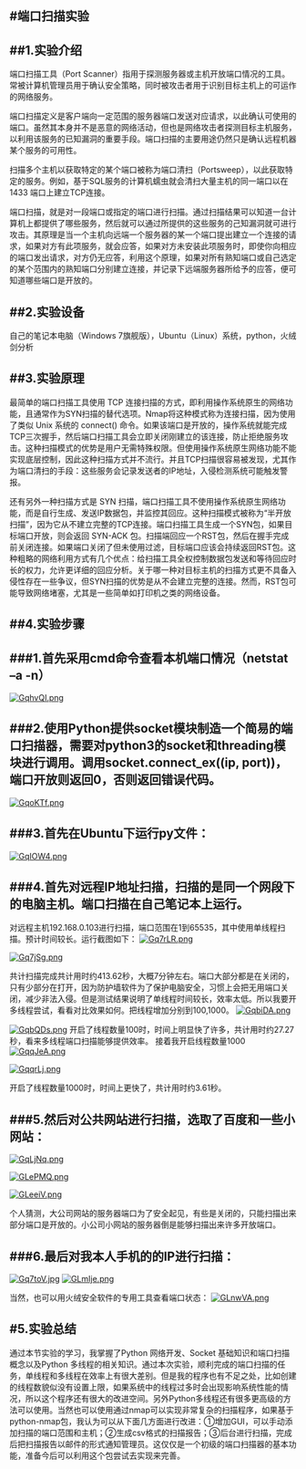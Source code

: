 #端口扫描实验
----------------------------
##1.实验介绍
----------------------------
端口扫描工具（Port Scanner）指用于探测服务器或主机开放端口情况的工具。常被计算机管理员用于确认安全策略，同时被攻击者用于识别目标主机上的可运作的网络服务。

端口扫描定义是客户端向一定范围的服务器端口发送对应请求，以此确认可使用的端口。虽然其本身并不是恶意的网络活动，但也是网络攻击者探测目标主机服务，以利用该服务的已知漏洞的重要手段。端口扫描的主要用途仍然只是确认远程机器某个服务的可用性。

扫描多个主机以获取特定的某个端口被称为端口清扫（Portsweep），以此获取特定的服务。例如，基于SQL服务的计算机蠕虫就会清扫大量主机的同一端口以在 1433 端口上建立TCP连接。

端口扫描，就是对一段端口或指定的端口进行扫描。通过扫描结果可以知道一台计算机上都提供了哪些服务，然后就可以通过所提供的这些服务的己知漏洞就可进行攻击。其原理是当一个主机向远端一个服务器的某一个端口提出建立一个连接的请求，如果对方有此项服务，就会应答，如果对方未安装此项服务时，即使你向相应的端口发出请求，对方仍无应答，利用这个原理，如果对所有熟知端口或自己选定的某个范围内的熟知端口分别建立连接，并记录下远端服务器所给予的应答，便可知道哪些端口是开放的。

##2.实验设备
------------------------------
自己的笔记本电脑（Windows 7旗舰版），Ubuntu（Linux）系统，python，火绒剑分析

##3.实验原理
----------------------------
最简单的端口扫描工具使用 TCP 连接扫描的方式，即利用操作系统原生的网络功能，且通常作为SYN扫描的替代选项。Nmap将这种模式称为连接扫描，因为使用了类似 Unix 系统的 connect() 命令。如果该端口是开放的，操作系统就能完成TCP三次握手，然后端口扫描工具会立即关闭刚建立的该连接，防止拒绝服务攻击。这种扫描模式的优势是用户无需特殊权限。但使用操作系统原生网络功能不能实现底层控制，因此这种扫描方式并不流行。并且TCP扫描很容易被发现，尤其作为端口清扫的手段：这些服务会记录发送者的IP地址，入侵检测系统可能触发警报。

还有另外一种扫描方式是 SYN 扫描，端口扫描工具不使用操作系统原生网络功能，而是自行生成、发送IP数据包，并监控其回应。这种扫描模式被称为“半开放扫描”，因为它从不建立完整的TCP连接。端口扫描工具生成一个SYN包，如果目标端口开放，则会返回 SYN-ACK 包。扫描端回应一个RST包，然后在握手完成前关闭连接。如果端口关闭了但未使用过滤，目标端口应该会持续返回RST包。这种粗略的网络利用方式有几个优点：给扫描工具全权控制数据包发送和等待回应时长的权力，允许更详细的回应分析。关于哪一种对目标主机的扫描方式更不具备入侵性存在一些争议，但SYN扫描的优势是从不会建立完整的连接。然而，RST包可能导致网络堵塞，尤其是一些简单如打印机之类的网络设备。

##4.实验步骤
----------------------------
###1.首先采用cmd命令查看本机端口情况（netstat –a -n）
----------------------------
[![GqhvQI.png](https://s1.ax1x.com/2020/04/12/GqhvQI.png)](https://imgchr.com/i/GqhvQI)

###2.使用Python提供socket模块制造一个简易的端口扫描器，需要对python3的socket和threading模块进行调用。调用socket.connect_ex((ip, port))，端口开放则返回0，否则返回错误代码。
----------------------------
[![GqoKTf.png](https://s1.ax1x.com/2020/04/12/GqoKTf.png)](https://imgchr.com/i/GqoKTf)

###3.首先在Ubuntu下运行py文件：
----------------------------
[![GqIOW4.png](https://s1.ax1x.com/2020/04/12/GqIOW4.png)](https://imgchr.com/i/GqIOW4)

###4.首先对远程IP地址扫描，扫描的是同一个网段下的电脑主机。端口扫描在自己笔记本上运行。
----------------------------
对远程主机192.168.0.103进行扫描，端口范围在1到65535，其中使用单线程扫描。预计时间较长。运行截图如下：
[![Gq7rLR.png](https://s1.ax1x.com/2020/04/12/Gq7rLR.png)](https://imgchr.com/i/Gq7rLR)

[![Gq7jSg.png](https://s1.ax1x.com/2020/04/12/Gq7jSg.png)](https://imgchr.com/i/Gq7jSg)

共计扫描完成共计用时约413.62秒，大概7分钟左右。端口大部分都是在关闭的，只有少部分在打开，因为防护墙软件为了保护电脑安全，习惯上会把无用端口关闭，减少非法入侵。但是测试结果说明了单线程时间较长，效率太低。所以我要开多线程尝试，看看对比效果如何。把线程增加分别到100,1000。
[![GqbiDA.png](https://s1.ax1x.com/2020/04/12/GqbiDA.png)](https://imgchr.com/i/GqbiDA)

[![GqbQDs.png](https://s1.ax1x.com/2020/04/12/GqbQDs.png)](https://imgchr.com/i/GqbQDs)
开启了线程数量100时，时间上明显快了许多，共计用时约27.27秒，看来多线程端口扫描能够提供效率。
接着我开启线程数量1000
[![GqqJeA.png](https://s1.ax1x.com/2020/04/12/GqqJeA.png)](https://imgchr.com/i/GqqJeA)

[![GqqrLj.png](https://s1.ax1x.com/2020/04/12/GqqrLj.png)](https://imgchr.com/i/GqqrLj)

开启了线程数量1000时，时间上更快了，共计用时约3.61秒。

###5.然后对公共网站进行扫描，选取了百度和一些小网站：
----------------------------
[![GqLjNq.png](https://s1.ax1x.com/2020/04/12/GqLjNq.png)](https://imgchr.com/i/GqLjNq)

[![GLePMQ.png](https://s1.ax1x.com/2020/04/12/GLePMQ.png)](https://imgchr.com/i/GLePMQ)

[![GLeeiV.png](https://s1.ax1x.com/2020/04/12/GLeeiV.png)](https://imgchr.com/i/GLeeiV)

个人猜测，大公司网站的服务器端口为了安全起见，有些是关闭的，只能扫描出来部分端口是开放的。小公司小网站的服务器倒是能够扫描出来许多开放端口。

###6.最后对我本人手机的的IP进行扫描：
----------------------------
[![Gq7toV.jpg](https://s1.ax1x.com/2020/04/12/Gq7toV.jpg)](https://imgchr.com/i/Gq7toV)
[![GLmIje.png](https://s1.ax1x.com/2020/04/12/GLmIje.png)](https://imgchr.com/i/GLmIje)

当然，也可以用火绒安全软件的专用工具查看端口状态：
[![GLnwVA.png](https://s1.ax1x.com/2020/04/12/GLnwVA.png)](https://imgchr.com/i/GLnwVA)

#5.实验总结
---------------
通过本节实验的学习，我掌握了Python 网络开发、Socket 基础知识和端口扫描概念以及Python 多线程的相关知识。通过本次实验，顺利完成的端口扫描的任务，单线程和多线程在效率上有很大差别。但是我的程序也有不足之处，比如创建的线程数貌似没有设置上限，如果系统中的线程过多时会出现影响系统性能的情况，所以这个程序还有很大的改进空间。另外Python多线程还有很多更高级的方法可以使用。当然也可以使用通过nmap可以实现非常复杂的扫描程序，如果基于python-nmap包，我认为可以从下面几方面进行改进：①增加GUI，可以手动添加扫描的端口范围和主机；②生成csv格式的扫描报告；③后台进行扫描，完成后把扫描报告以邮件的形式通知管理员。这仅仅是一个初级的端口扫描器的基本功能，准备今后可以利用这个包尝试去实现来完善。
